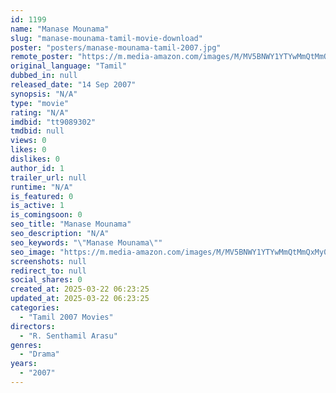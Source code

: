 ```yaml
---
id: 1199
name: "Manase Mounama"
slug: "manase-mounama-tamil-movie-download"
poster: "posters/manase-mounama-tamil-2007.jpg"
remote_poster: "https://m.media-amazon.com/images/M/MV5BNWY1YTYwMmQtMmQxMy00MGQxLTg4NTQtYTkzMmIxYmE4OTUwXkEyXkFqcGdeQXVyMjA4OTI5NDQ@._V1_SX300.jpg"
original_language: "Tamil"
dubbed_in: null
released_date: "14 Sep 2007"
synopsis: "N/A"
type: "movie"
rating: "N/A"
imdbid: "tt9089302"
tmdbid: null
views: 0
likes: 0
dislikes: 0
author_id: 1
trailer_url: null
runtime: "N/A"
is_featured: 0
is_active: 1
is_comingsoon: 0
seo_title: "Manase Mounama"
seo_description: "N/A"
seo_keywords: "\"Manase Mounama\""
seo_image: "https://m.media-amazon.com/images/M/MV5BNWY1YTYwMmQtMmQxMy00MGQxLTg4NTQtYTkzMmIxYmE4OTUwXkEyXkFqcGdeQXVyMjA4OTI5NDQ@._V1_SX300.jpg"
screenshots: null
redirect_to: null
social_shares: 0
created_at: 2025-03-22 06:23:25
updated_at: 2025-03-22 06:23:25
categories:
  - "Tamil 2007 Movies"
directors:
  - "R. Senthamil Arasu"
genres:
  - "Drama"
years:
  - "2007"
---
```

